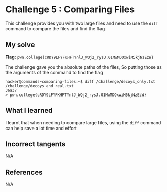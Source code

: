# Challenge 5 : Comparing Files
This challenge provides you with two large files and need to use the `diff` command to compare the files and find the flag

## My solve
**Flag:** `pwn.college{cRDY9LFYFKHFTYnlJ_WQj2_rysJ.01MwMDOxwiM5kjNzEzW}`

The challenge gave you the absolute paths of the files, So putting those as the arguments of the command to find the flag
```
hacker@commands~comparing-files:~$ diff /challenge/decoys_only.txt /challenge/decoys_and_real.txt
36a37
> pwn.college{cRDY9LFYFKHFTYnlJ_WQj2_rysJ.01MwMDOxwiM5kjNzEzW}
```

## What I learned 
I learnt that when needing to compare large files, using the `diff` command can help save a lot time and effort

## Incorrect tangents 
N/A

## References 
N/A
